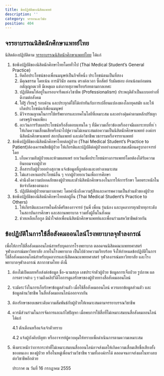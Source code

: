 ```yaml
---
title: ข้อปฏิบัติของนิสิตแพทย์
description: ''
category: จรรยาและวินัย
position: 404
---
```


## จรรยาบรรณนิสิตนักศึกษาแพทย์ไทย

นิสิตต้องปฏิบัติตาม [จรรยาบรรณนิสิตนักศึกษาแพทย์ไทย](/Thai_Medical_Students_Code_of_Conduct.pdf) ได้แก่

1. ข้อพึงปฏิบัติของนิสิตนักศึกษาไทยโดยทั่วไป (Thai Medical Student’s General Practice)
   1. ยึดถือประโยชน์ของเพื่อนมนุษย์เป็นกิจที่หนึ่ง ประโยชน์ตนเป็นที่สอง
   2. มีคุณธรรม โดยเน้น การมีวินัย อดทน ตรงต่อเวลา ซื่อสัตย์ รับผิดชอบ อ่อนน้อมถ่อมตน กตัญญูกตเวที มีเหตุผล แต่งกายสุภาพเรียบร้อยตามกาลเทศะ
   3. ปฏิบัติตนให้อยู่ในกรอบจารีตแห่งวิชาชีพ (Professionalism) ประพฤติตัวเป็นแบบอย่างที่ดีงามต่อสังคม
   4. ใฝ่รู้ เรียนรู้ รอบด้าน และประยุกต์ใช้ได้เท่าทันกับการเปลี่ยนแปลงของโลกยุคสมัย และให้เกิดประโยชน์แก่เพื่อนมนุษย์
   5. มีวิจารณญาณในการใช้ทรัพยากรและเทคโนโลยีที่เหมาะสม และอย่างคุ้มค่าตามหลักปรัชญาเศรษฐกิจพอเพียง
   6. ละเว้นการรับผลประโยชน์หรือสิ่งตอบแทนใด ๆ ที่มีความเกี่ยวข้องหรืออาจมีผลกระทบที่ท ำให้เกิดความเสื่อมเสียหรือนำไปสู่ความไม่เหมาะสมต่อความเป็นนิสิตนักศึกษาแพทย์ องค์กรนิสิตนักศึกษาแพทย์ สถาบันแพทย์ และต่อวิชาชีพเวชกรรมหรือจรรยาแพทย์
2. ข้อพึงปฏิบัติของนิสิตนักศึกษาไทยต่อผู้ป่วย (Thai Medical Student’s Practice to Patient)ต้องเคารพสิทธิผู้ป่วย ให้เกียรติและปฏิบัติต่อผู้ป่วยอย่างเหมาะสมเสมือนครูบาอาจารย์ โดย
   1. เก็บความลับผู้ป่วยและห้ามเผยแพร่ ยกเว้นเพื่อประโยชน์ทางการแพทย์โดยต้องได้รับความยินยอมจากผู้ป่วย
   2. สื่อสารกับผู้ป่วยอย่างสุภาพ แจ้งข้อมูลที่ถูกต้องและอย่างเหมาะสม
   3. ไม่แสวงหาผลประโยชน์อื่น ๆ จากผู้ป่วยยกเว้นเพื่อการศึกษา
   4. คำนึงถึงความปลอดภัยของผู้ป่วยและตัวนิสิตนักศึกษาเองในการให้การรักษา โดยตระหนักในข้อจำกัดของตนเอง
   5. ปฏิบัติต่อผู้ป่วยตามกาลเทศะ โดยคำนึงถึงความรู้สึกและเคารพความเป็นส่วนตัวของผู้ป่วย
3. ข้อพึงปฏิบัติของนิสิตนักศึกษาไทยต่อผู้อื่น (Thai Medical Student’s Practice to Others)
   1. ให้เกียรติและเคารพในศักดิ์ศรีของอาจารย์ รุ่นพี่ เพื่อน รุ่นน้อง และบุคลากรทุกฝ่ายทุกระดับในสถาบันการศึกษา และสถานพยาบาล รวมทั้งผู้อื่นในสังคม 
   2. ช่วยเหลือเกื้อกูล มีน้ำใจต่อเพื่อนนิสิตนักศึกษาแพทย์และเพื่อนร่วมสหวิชาชีพด้วยกัน

## ข้อปฏิบัติในการใช้สื่อสังคมออนไลน์โรงพยาบาลจุฬาลงกรณ์

เพื่อให้การใช้สื่อสังคมออนไลน์สาหรับบุคลากรโรงพยาบาล ตลอดจนนิสิตคณะแพทยศาสตร์ จุฬาลงกรณ์มหาวิทยาลัย ภายในโรงพยาบาล เป็นไปด้วยความเรียบร้อย จึงให้กำหนดข้อปฏิบัติในการใช้สื่อสังคมออนไลน์สำหรับบุคลากรและนิสิตคณะแพทยศาสตร์ จุฬาลงกรณ์มหาวิทยาลัย และโรงพยาบาลจุฬาลงกรณ์ สภากาชาดไทย ดังนี้

1. ต้องไม่เปิดเผยหรือส่งต่อข้อมูล ชื่อ-นามสกุล เลขประจำตัวผู้ป่วย ข้อมูลการเจ็บป่วย รูปภาพ
   ผลการตรวจต่าง ๆ รวมถึงคลิปวิดีโอการดูแลรักษาของผู้ป่วยทางสื่อสังคมออนไลน์
2. ระมัดระวังในการเก็บรักษาข้อมูลส่วนตัว เมื่อใช้สื่อสังคมออนไลน์ ควรแยกข้อมูลส่วนตัว
   และข้อมูลด้านวิชาชีพ ในสื่อสังคมออนไลน์ออกจากกัน
3. ต้องรักษาขอบเขตระดับความสัมพันธ์กับผู้ป่วยให้เหมาะสมตามจรรยาบรรณวิชาชีพ
4. ควรมีส่วนร่วมในการจัดการและแก้ไขปัญหา เมื่อพบการใช้สื่อที่ไม่เหมาะสมบนสื่อสังคมออนไลน์ ได้แก่

   4.1 ตักเตือนหรือแจ้งเจ้าตัวทราบ

   4.2 แจ้งผู้บังคับบัญชา หรืออาจารย์ผู้ควบคุมให้ทราบเพื่อดำเนินการตามความเหมาะสม
5. พึงตระหนักว่าการกระทำที่ไม่เหมาะสมบนสื่อออนไลน์อาจส่งผลให้เกิดความเสื่อมเสียชื่อเสียงทั้งของตนเอง
   ของผู้ป่วย หรือในหมู่เพื่อนร่วมวิชาชีพ รวมทั้งองค์กรได้ ตลอดจนอาจส่งผลในทางลบต่อวิชาชีพอีกด้วย
   

   ประกาศ ณ วันที่ 16 กรกฎาคม 2555
